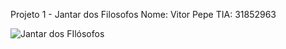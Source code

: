 
 Projeto 1 - Jantar dos Filosofos
 Nome: Vitor Pepe
 TIA: 31852963
 
 
 ![Jantar dos FIlósofos](https://user-images.githubusercontent.com/34254106/190533141-55b1113e-b6ed-44c2-adc5-0587f177e9b9.png)
